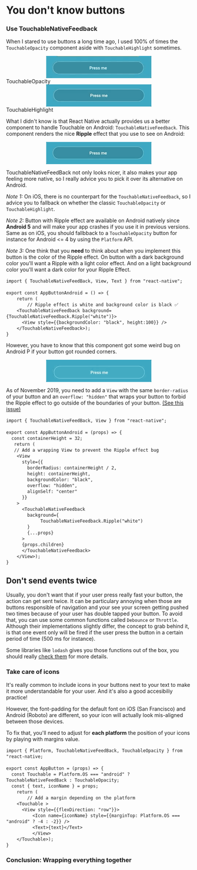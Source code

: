 # You don't know buttons


### Use TouchableNativeFeedback

When I stared to use buttons a long time ago, I used 100% of times the `TouchableOpacity` component aside with `TouchableHighlight` sometimes. 

<div style="display:flex; justify-content:center;">
<img src="./touchableopacity.gif" />
</div>
TouchableOpacity

<div style="display:flex; justify-content:center;">
<img src="./touchablehighlight.gif" />
</div>
TouchableHighlight

What I didn't know is that React Native actually provides us a better component to handle Touchable on Android: `TouchableNativeFeedback`. This component renders the nice **Ripple** effect that you use to see on Android:

<div style="display:flex; justify-content:center;">
<img src="./ripple_effect_demo.gif" />
</div>

TouchableNativeFeedBack not only looks nicer, it also makes your app feeling more native, so I really advice you to pick it over its alternative on Android.

_Note 1:_ On iOS, there is no counterpart for the `TouchableNativeFeedback`, so I advice you to fallback on whether the classic `TouchableOpacity` or `TouchableHighlight`.

_Note 2:_ Button with Ripple effect are available on Android natively since **Android 5** and will make your app crashes if you use it in previous versions. Same as on iOS, you should fallbback to a `TouchableOpacity` button for instance for Android <= 4 by using the `Platform` API.

_Note 3:_ One think that you **need** to think about when you implement this button is the color of the Ripple effect. On button with a dark background color you'll want a Ripple with a light color effect. And on a light background color you'll want a dark color for your Ripple Effect.

```JSX
import { TouchableNativeFeedBack, View, Text } from "react-native";

export const AppButtonAndroid = () => {
	return (
        // Ripple effect is white and background color is black ✅
	<TouchableNativeFeedback background={TouchableNativeFeedback.Ripple("white")}>
	  <View style={{backgroundColor: "black", height:100}} />
	</TouchableNativeFeedback>);
}
```

However, you have to know that this component got some weird bug on Android P if your button got rounded corners. 

<div style="display:flex; justify-content:center;">
<img src="./ripple_glitch.gif" />
</div>

As of November 2019, you need to add a `View` with the same `border-radius` of your button and an `overflow: "hidden"` that wraps your button to forbid the Ripple effect to go outside of the boundaries of your button. [(See this issue)](https://github.com/facebook/react-native/issues/6480#issuecomment-234846355)


```JSX
import { TouchableNativeFeedBack, View } from "react-native";

export const AppButtonAndroid = (props) => {
  const containerHeight = 32;
   return ( 
   // Add a wrapping View to prevent the Ripple effect bug
    <View
      style={{
        borderRadius: containerHeight / 2,
        height: containerHeight,
        backgroundColor: "black",
        overflow: "hidden",
        alignSelf: "center" 
      }}
    >
      <TouchableNativeFeedback
        background={
             TouchableNativeFeedback.Ripple("white")
        }
        {...props}
      >
      {props.children}
      </TouchableNativeFeedback>
    </View>);
}
```

## Don't send events twice

Usually, you don't want that if your user press really fast your button, the action can get sent twice. It can be particulary annoying when those are buttons responsible of navigation and your see your screen getting pushed two times because of your user has double tapped your button. To avoid that, you can use some common functions called `Debounce` or `Throttle`. Although their implementations slightly differ, the concept to grab behind it, is that one event only will be fired if the user press the button in a certain period of time (500 ms for instance).



Some libraries like `lodash` gives you those functions out of the box, you should really [check them](https://lodash.com/docs/4.17.15#debounce) for more details.

### Take care of icons

It's really common to include icons in your buttons next to your text to make it more understandable for your user. And it's also a good accesibiliy practice!

However, the font-padding for the default font on iOS (San Francisco) and Android (Roboto) are different, so your icon will actually look mis-aligned between those devices.

To fix that, you'll need to adjust for **each platform** the position of your icons by playing with margins value.

```JSX
import { Platform, TouchableNativeFeedBack, TouchableOpacity } from "react-native;

export const AppButton = (props) => {
  const Touchable = Platform.OS === "android" ? TouchableNativeFeedBack : TouchableOpacity;
  const { text, iconName } = props;
	return (
        // Add a margin depending on the platform
	<Touchable >
	  <View style={{flexDirection: "row"}}>
          <Icon name={iconName} style={{marginTop: Platform.OS === "android" ? -4 : -2}} />
          <Text>{text}</Text>
          </View>
	</Touchable>);
}
```

### Conclusion: Wrapping everything together


